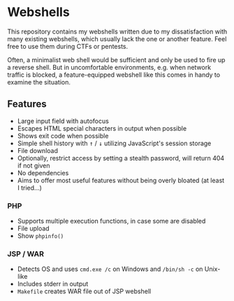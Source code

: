 # Webshells

This repository contains my webshells written due to my dissatisfaction with many existing webshells, which usually lack the one or another feature.
Feel free to use them during CTFs or pentests.

Often, a minimalist web shell would be sufficient and only be used to fire up a reverse shell.
But in uncomfortable environments, e.g. when network traffic is blocked, a feature-equipped webshell like this comes in handy to examine the situation.

## Features

- Large input field with autofocus
- Escapes HTML special characters in output when possible
- Shows exit code when possible
- Simple shell history with <kbd>&uarr;</kbd> / <kbd>&darr;</kbd> utilizing JavaScript's session storage
- File download
- Optionally, restrict access by setting a stealth password, will return 404 if not given
- No dependencies
- Aims to offer most useful features without being overly bloated (at least I tried...)

### PHP

- Supports multiple execution functions, in case some are disabled
- File upload
- Show `phpinfo()`

### JSP / WAR

- Detects OS and uses `cmd.exe /c` on Windows and `/bin/sh -c` on Unix-like
- Includes stderr in output
- `Makefile` creates WAR file out of JSP webshell
